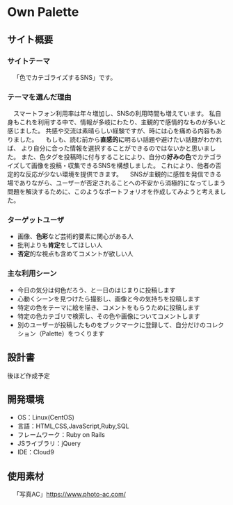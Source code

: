 # Own Palette

## サイト概要
### サイトテーマ
&emsp;「色でカテゴライズするSNS」です。

### テーマを選んだ理由
&emsp;スマートフォン利用率は年々増加し、SNSの利用時間も増えています。
私自身もこれを利用する中で、情報が多岐にわたり、主観的で感情的なものが多いと感じました。
共感や交流は素晴らしい経験ですが、時には心を痛める内容もありました。
&emsp;もしも、読む前から**直感的に**明るい話題や避けたい話題がわかれば、
より自分に合った情報を選択することができるのではないかと思いました。
また、色タグを投稿時に付与することにより、自分の**好みの色**でカテゴライズして画像を投稿・収集できるSNSを構想しました。
これにより、他者の否定的な反応が少ない環境を提供できます。
&emsp;SNSが主観的に感性を発信できる場でありながら、ユーザーが否定されることへの不安から消極的になってしまう
  問題を解決するために、このようなポートフォリオを作成してみようと考えました。

### ターゲットユーザ
- 画像、**色彩**など芸術的要素に関心がある人
- 批判よりも**肯定**をしてほしい人
- **否定**的な視点も含めてコメントが欲しい人

### 主な利用シーン
- 今日の気分は何色だろう、と一日のはじまりに投稿します
- 心動くシーンを見つけたら撮影し、画像と今の気持ちを投稿します
- 特定の色をテーマに絵を描き、コメントをもらうために投稿します
- 特定の色カテゴリで検索し、その色や画像についてコメントします
- 別のユーザーが投稿したものをブックマークに登録して、自分だけのコレクション（Palette）をつくります

## 設計書
後ほど作成予定

## 開発環境
- OS：Linux(CentOS)
- 言語：HTML,CSS,JavaScript,Ruby,SQL
- フレームワーク：Ruby on Rails
- JSライブラリ：jQuery
- IDE：Cloud9

## 使用素材
&emsp;「写真AC」https://www.photo-ac.com/

